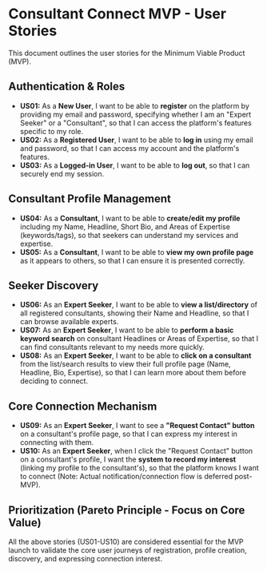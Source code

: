 # Consultant Connect MVP - User Stories

This document outlines the user stories for the Minimum Viable Product (MVP).

## Authentication & Roles

*   **US01:** As a **New User**, I want to be able to **register** on the platform by providing my email and password, specifying whether I am an "Expert Seeker" or a "Consultant", so that I can access the platform's features specific to my role.
*   **US02:** As a **Registered User**, I want to be able to **log in** using my email and password, so that I can access my account and the platform's features.
*   **US03:** As a **Logged-in User**, I want to be able to **log out**, so that I can securely end my session.

## Consultant Profile Management

*   **US04:** As a **Consultant**, I want to be able to **create/edit my profile** including my Name, Headline, Short Bio, and Areas of Expertise (keywords/tags), so that seekers can understand my services and expertise.
*   **US05:** As a **Consultant**, I want to be able to **view my own profile page** as it appears to others, so that I can ensure it is presented correctly.

## Seeker Discovery

*   **US06:** As an **Expert Seeker**, I want to be able to **view a list/directory** of all registered consultants, showing their Name and Headline, so that I can browse available experts.
*   **US07:** As an **Expert Seeker**, I want to be able to **perform a basic keyword search** on consultant Headlines or Areas of Expertise, so that I can find consultants relevant to my needs more quickly.
*   **US08:** As an **Expert Seeker**, I want to be able to **click on a consultant** from the list/search results to view their full profile page (Name, Headline, Bio, Expertise), so that I can learn more about them before deciding to connect.

## Core Connection Mechanism

*   **US09:** As an **Expert Seeker**, I want to see a **"Request Contact" button** on a consultant's profile page, so that I can express my interest in connecting with them.
*   **US10:** As an **Expert Seeker**, when I click the "Request Contact" button on a consultant's profile, I want the **system to record my interest** (linking my profile to the consultant's), so that the platform knows I want to connect (Note: Actual notification/connection flow is deferred post-MVP).

## Prioritization (Pareto Principle - Focus on Core Value)

All the above stories (US01-US10) are considered essential for the MVP launch to validate the core user journeys of registration, profile creation, discovery, and expressing connection interest.
